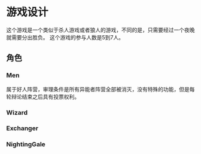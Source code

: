 # 游戏设计

这个游戏是一个类似于杀人游戏或者狼人的游戏，不同的是，只需要经过一个夜晚就需要分出胜负。
这个游戏的参与人数是5到7人。

## 角色

### Men
属于好人阵营，审理条件是所有异能者阵营全部被消灭，没有特殊的功能，但是每轮辩论结束之后具有投票权利。
### Wizard

### Exchanger

### NightingGale